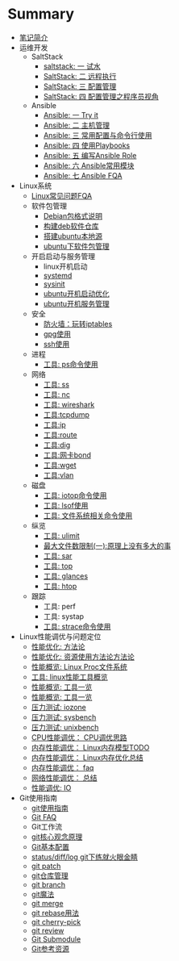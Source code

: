 # Summary

* [笔记简介](README.md)
* 运维开发
  * SaltStack
    * [saltstack: 一 试水](devops/saltstack1.md)
    * [SaltStack: 二 远程执行](devops/saltstack2.md)
    * [SaltStack: 三 配置管理](devops/saltstack3.md)
    * [SaltStack: 四 配置管理之程序员视角](devops/saltstack4_.md)
  * Ansible
    * [Ansible: 一 Try it](devops/ansible-quick-guide.md)
    * [Ansible: 二 主机管理](devops/ansible-inventory.md)
    * [Ansible: 三 常用配置与命令行使用](devops/ansible-configs.md)
    * [Ansible: 四 使用Playbooks](devops/how-to-write-ansbile-playbooks.md)
    * [Ansible: 五 编写Ansible Role](devops/ansible-roles.md)
    * [Ansible: 六 Ansible常用模块](devops/ansible-common-modules.md)
    * [Ansible: 七 Ansible FQA](devops/ansible-tips.md)
* Linux系统
    * [Linux常见问题FQA](linux/fqa.md)
    * 软件包管理
      * [Debian包格式说明](linux/package-manage/debian-package-format.md)
      * [构建deb软件仓库](linux/package-manage/build-deb-packages.md)
      * [搭建ubuntu本地源](linux/package-manage/ubuntu-deb-package-usage.md)
      * [ubuntu下软件包管理](linux/package-manage/ubuntu-package-tools.md)
    * 开启启动与服务管理
      * linux开机启动
      * [systemd](linux/service-manage/systemd-usage.md)
      * [sysinit](linux/service-manage/sysinit-usage.md)
      * [ubuntu开机启动优化](linux/service-manage/ubuntu-boot-tuning.md)
      * [ubuntu开机服务管理](linux/service-manage/ubuntu-boot-manage.md)
    * 安全
      * [防火墙：玩转iptables](linux/iptables-tips.md)
      * [gpg使用](linux/gpg-usage.md)
      * [ssh使用](linux/ssh-usage.md)
    * 进程
      * [工具: ps命令使用](linux/performance-or-troubleshoot/ps-usage.md)
    * 网络
      * [工具: ss](linux/performance-or-troubleshoot/linux-ss-usage.md)
      * [工具: nc](linux/performance-or-troubleshoot/linux-nc-usage.md)
      * [工具: wireshark](linux/performance-or-troubleshoot/linux-wireshark-usage.md)
      * [工具:tcpdump](linux/performance-or-troubleshoot/linux-tcpdump-usage.md)
      * [工具:ip](linux/performance-or-troubleshoot/linux-ip-usage.md)
      * [工具:route](linux/performance-or-troubleshoot/linux-route-usage.md)
      * [工具:dig](linux/performance-or-troubleshoot/linux-dig-usage.md)
      * [工具:网卡bond](linux/performance-or-troubleshoot/linux-bond-usage.md)
      * [工具:wget](linux/performance-or-troubleshoot/linux-wget-usage.md)
      * [工具:vlan](linux/performance-or-troubleshoot/linux-vlan-usage.md)
    * 磁盘
      * [工具: iotop命令使用](linux/performance-or-troubleshoot/iotop-usage.md)
      * [工具: lsof使用](linux/performance-or-troubleshoot/lsof-usage.md)
      * [工具: 文件系统相关命令使用](linux/performance-or-troubleshoot/linux-filesystem-tools.md)
    * 纵览
      * [工具: ulimit](linux/performance-or-troubleshoot/linux-ulimit-usage.md)
      * [最大文件数限制(一):原理上没有多大的事](linux/performance-or-troubleshoot/linux-max-fileno-limit.md)
      * [工具: sar](linux/performance-or-troubleshoot/linux-sar-usage.md)
      * [工具: top](linux/performance-or-troubleshoot/linux-top-usage.md)
      * [工具: glances](linux/performance-or-troubleshoot/linux-glances-usage.md)
      * [工具: htop](linux/performance-or-troubleshoot/linux-htop-usage.md)
    * 跟踪
      * 工具: perf
      * 工具: systap
      * [工具: strace命令使用](linux/performance-or-troubleshoot/strace-usage.md)
* Linux性能调优与问题定位
    * [性能优化: 方法论](linux/performance-or-troubleshoot/linux-tuning-model.md)
    * [性能优化: 资源使用方法论方法论](linux/performance-or-troubleshoot/linux-resource-glances.md)
    * [性能概览: Linux Proc文件系统](linux/performance-or-troubleshoot/linux-procfs.md)
    * [工具: linux性能工具概览](linux/performance-or-troubleshoot/linux-performance-tools.md)
    * [性能概览: 工具一览](linux/performance-or-troubleshoot/linux-procfs.md)
    * [性能概览: 工具一览](linux/performance-or-troubleshoot/linux-tuning-tools.md)
    * [压力测试: iozone](linux/performance-or-troubleshoot/iozone-usage.md)
    * [压力测试: sysbench](linux/performance-or-troubleshoot/sysbench-usage.md)
    * [压力测试: unixbench](linux/performance-or-troubleshoot/unixbench-usage.md)
    * [CPU性能调优： CPU调优思路](linux/performance-or-troubleshoot/linux-cpu-tuning.md)
    * [内存性能调优： Linux内存模型TODO](linux/performance-or-troubleshoot/linux-memory-model.md)
    * [内存性能调优： Linux内存优化总结](linux/performance-or-troubleshoot/linux-memory-tuning.md)
    * [内存性能调优： faq](linux/performance-or-troubleshoot/linux-memory-faq.md)
    * [网络性能调优： 总结](linux/performance-or-troubleshoot/linux-network-tuning.md)
    * [性能调优: IO](linux/performance-or-troubleshoot/linux-io-tuning.md)
* Git使用指南
    * [git使用指南](git/git-user-guide.md)
    * [Git FAQ](git/git-faq.md)
    * Git工作流
    * [git核心观念原理](git/git-theory.md)
    * [Git基本配置](git/git-config-sample.md)
    * [status/diff/log git下练就火眼金睛](git/git-fireeye.md)
    * [git patch](git/git-patch.md)
    * [git仓库管理](git/git-repo.md)
    * [git branch](git/git-branch.md)
    * [git魔法](git/git-magic.md)
    * [git merge](git/git_merge.md)
    * [git rebase用法](git/git-rebase-usage.md)
    * [git cherry-pick](git/git-cherry-pick.md)
    * [git review](git/git-review-usage.md)
    * [Git Submodule](git/git-submodule.md)
    * [Git参考资源](git/git-docs.md)
